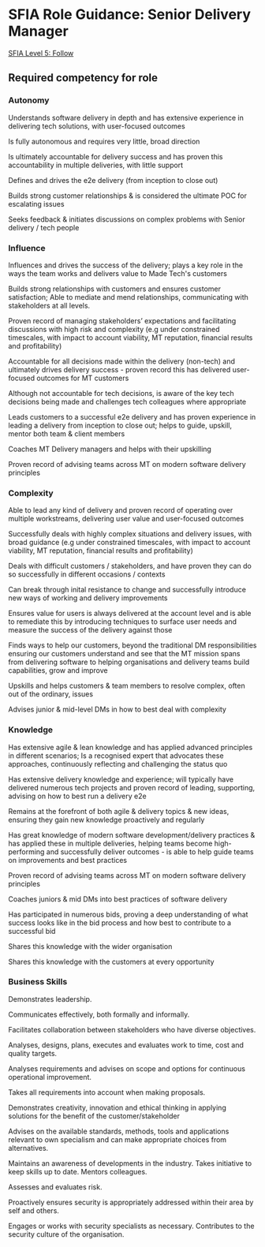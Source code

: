 # SFIA Role Guidance: Senior Delivery Manager 

[SFIA Level 5: Follow](https://sfia-online.org/en/sfia-7/responsibilities/level-5)

## Required competency for role

### Autonomy

Understands software delivery in depth and has extensive experience in delivering tech solutions, with user-focused outcomes

Is fully autonomous and requires very little, broad direction

Is ultimately accountable for delivery success and has proven this accountability in multiple deliveries, with little support

Defines and drives the e2e delivery (from inception to close out)

Builds strong customer relationships & is considered the ultimate POC for escalating issues

Seeks feedback & initiates discussions on complex problems with Senior delivery / tech people

### Influence

Influences and drives the success of the delivery; plays a key role in the ways the team works and delivers value to Made Tech's customers

Builds strong relationships with customers and ensures customer satisfaction; Able to mediate and mend relationships, communicating with stakeholders at all levels. 

Proven record of managing stakeholders’ expectations and facilitating discussions with high risk and complexity (e.g under constrained timescales, with impact to account viability, MT reputation, financial results and profitability)

Accountable for all decisions made within the delivery (non-tech) and ultimately drives delivery success - proven record this has delivered user-focused outcomes for MT customers

Although not accountable for tech decisions, is aware of the key tech decisions being made and challenges tech colleagues where appropriate

Leads customers to a successful e2e delivery and has proven experience in leading a delivery from inception to close out; helps to guide, upskill, mentor both team & client members

Coaches MT Delivery managers and helps with their upskilling

Proven record of advising teams across MT on modern software delivery principles

### Complexity

Able to lead any kind of delivery and proven record of operating over multiple workstreams, delivering user value and user-focused outcomes

Successfully deals with highly complex situations and delivery issues, with broad guidance (e.g under constrained timescales, with impact to account viability, MT reputation, financial results and profitability)

Deals with difficult customers / stakeholders, and have proven they can do so successfully in different occasions / contexts

Can break through inital resistance to change and successfully introduce new ways of working and delivery improvements

Ensures value for users is always delivered at the account level and is able to remediate this by introducing techniques to surface user needs and measure the success of the delivery against those

Finds ways to help our customers, beyond the traditional DM responsibilities ensuring our customers understand and see that the MT mission spans from delivering software to helping organisations and delivery teams build capabilities, grow and improve

Upskills and helps customers & team members to resolve complex, often out of the ordinary, issues

Advises junior & mid-level DMs in how to best deal with complexity

### Knowledge

Has extensive agile & lean knowledge and has applied advanced principles in different scenarios; Is a recognised expert that advocates these approaches, continuously reflecting and challenging the status quo

Has extensive delivery knowledge and experience; will typically have delivered numerous tech projects and proven record of leading, supporting, advising on how to best run a delivery e2e

Remains at the forefront of both agile & delivery topics & new ideas, ensuring they gain new knowledge proactively and regularly

Has great knowledge of modern software development/delivery practices & has applied these in multiple deliveries, helping teams become high-performing and successfully deliver outcomes - is able to help guide teams on improvements and best practices

Proven record of advising teams across MT on modern software delivery principles 

Coaches juniors & mid DMs into best practices of software delivery

Has participated in numerous bids, proving a deep understanding of what success looks like in the bid process and how best to contribute to a successful bid

Shares this knowledge with the wider organisation

Shares this knowledge with the customers at every opportunity

### Business Skills

Demonstrates leadership. 

Communicates effectively, both formally and informally.

Facilitates collaboration between stakeholders who have diverse objectives.

Analyses, designs, plans, executes and evaluates work to time, cost and quality targets. 

Analyses requirements and advises on scope and options for continuous operational improvement. 

Takes all requirements into account when making proposals. 

Demonstrates creativity, innovation and ethical thinking in applying solutions for the benefit of the customer/stakeholder

Advises on the available standards, methods, tools and applications relevant to own specialism and can make appropriate choices from alternatives.

Maintains an awareness of developments in the industry. Takes initiative to keep skills up to date. Mentors colleagues.

Assesses and evaluates risk.

Proactively ensures security is appropriately addressed within their area by self and others. 

Engages or works with security specialists as necessary. Contributes to the security culture of the organisation.